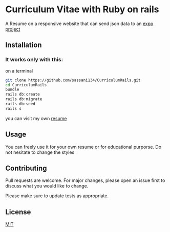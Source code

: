# Curriculum Vitae with Ruby on rails

A Resume on a responsive website that can send json data to an [expo project](https://github.com/sassani134/CurriculumExpo.git)
## Installation

### It works only with this:
on a terminal
```bash
git clone https://github.com/sassani134/CurriculumRails.git
cd CurriculumRails
bundle
rails db:create
rails db:migrate
rails db:seed
rails s
```

you can visit my own [resume](https://curriculum-rails.herokuapp.com/)


## Usage
You can freely use it for your own resume or for educational purporse. Do not hesitate to change the styles

## Contributing
Pull requests are welcome. For major changes, please open an issue first to discuss what you would like to change.

Please make sure to update tests as appropriate.

## License
[MIT](https://choosealicense.com/licenses/mit/)
